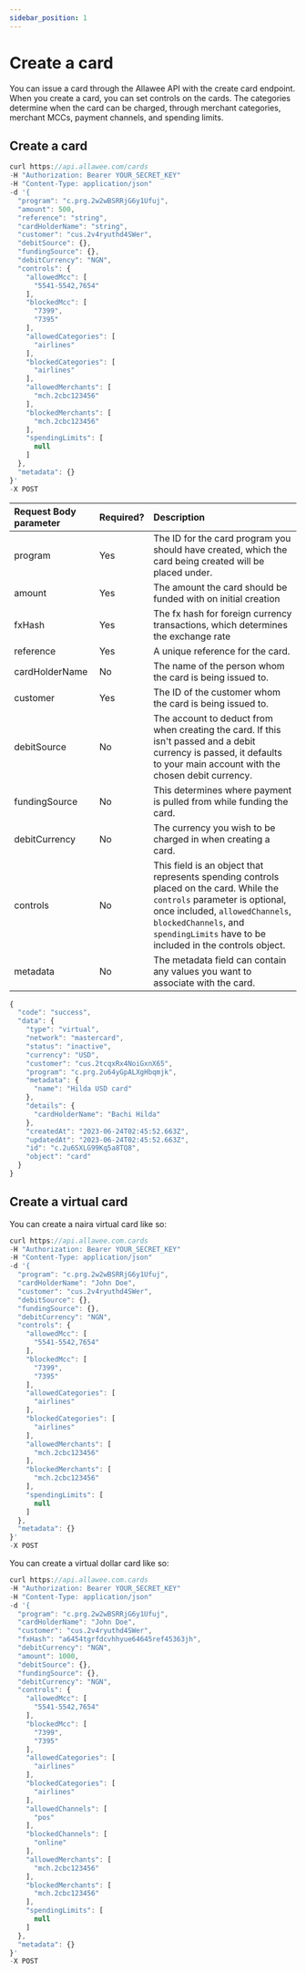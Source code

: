 ```yaml
---
sidebar_position: 1
---
```


# Create a card

You can issue a card through the Allawee API with the create card endpoint. When you create a card, you can set controls on the cards. The categories determine when the card can be charged, through merchant categories, merchant MCCs, payment channels, and spending limits.

## Create a card

```js title="Sample Request"
curl https://api.allawee.com/cards
-H "Authorization: Bearer YOUR_SECRET_KEY"
-H "Content-Type: application/json"
-d '{
  "program": "c.prg.2w2wBSRRjG6y1Ufuj",
  "amount": 500,
  "reference": "string",
  "cardHolderName": "string",
  "customer": "cus.2v4ryuthd4SWer",
  "debitSource": {},
  "fundingSource": {},
  "debitCurrency": "NGN",
  "controls": {
    "allowedMcc": [
      "5541-5542,7654"
    ],
    "blockedMcc": [
      "7399",
      "7395"
    ],
    "allowedCategories": [
      "airlines"
    ],
    "blockedCategories": [
      "airlines"
    ],
    "allowedMerchants": [
      "mch.2cbc123456"
    ],
    "blockedMerchants": [
      "mch.2cbc123456"
    ],
    "spendingLimits": [
      null
    ]
  },
  "metadata": {}
}'
-X POST
```

| Request Body parameter | Required? | Description |
| :---- | :---- | :---- |
| program | Yes | The ID for the card program you should have created, which the card being created will be placed under. |
| amount | Yes | The amount the card should be funded with on initial creation |
| fxHash | Yes | The fx hash for foreign currency transactions, which determines the exchange rate |
| reference | Yes | A unique reference for the card. |
| cardHolderName | No | The name of the person whom the card is being issued to. |
| customer | Yes | The ID of the customer whom the card is being issued to. |
| debitSource | No | The account to deduct from when creating the card. If this isn't passed and a debit currency is passed, it defaults to your main account with the chosen debit currency. |
| fundingSource | No | This determines where payment is pulled from while funding the card. |
| debitCurrency | No | The currency you wish to be charged in when creating a card. |
| controls | No | This field is an object that represents spending controls placed on the card. While the `controls` parameter is optional, once included, `allowedChannels`, `blockedChannels`, and `spendingLimits` have to be included in the controls object. |
| metadata | No | The metadata field can contain any values you want to associate with the card. |

```js title="Sample Success Response"
{
  "code": "success",
  "data": {
    "type": "virtual",
    "network": "mastercard",
    "status": "inactive",
    "currency": "USD",
    "customer": "cus.2tcqxRx4NoiGxnX65",
    "program": "c.prg.2u64yGpALXgHbqmjk",
    "metadata": {
      "name": "Hilda USD card"
    },
    "details": {
      "cardHolderName": "Bachi Hilda"
    },
    "createdAt": "2023-06-24T02:45:52.663Z",
    "updatedAt": "2023-06-24T02:45:52.663Z",
    "id": "c.2u6SXLG99Kq5a8TQ8",
    "object": "card"
  }
}
```

## Create a virtual card

You can create a naira virtual card like so:

```js title="Sample Request"
curl https://api.allawee.com.cards
-H "Authorization: Bearer YOUR_SECRET_KEY"
-H "Content-Type: application/json"
-d '{
  "program": "c.prg.2w2wBSRRjG6y1Ufuj",
  "cardHolderName": "John Doe",
  "customer": "cus.2v4ryuthd4SWer",
  "debitSource": {},
  "fundingSource": {},
  "debitCurrency": "NGN",
  "controls": {
    "allowedMcc": [
      "5541-5542,7654"
    ],
    "blockedMcc": [
      "7399",
      "7395"
    ],
    "allowedCategories": [
      "airlines"
    ],
    "blockedCategories": [
      "airlines"
    ],
    "allowedMerchants": [
      "mch.2cbc123456"
    ],
    "blockedMerchants": [
      "mch.2cbc123456"
    ],
    "spendingLimits": [
      null
    ]
  },
  "metadata": {}
}'
-X POST
```

You can create a virtual dollar card like so:

```js title="Sample Request"
curl https://api.allawee.com.cards
-H "Authorization: Bearer YOUR_SECRET_KEY"
-H "Content-Type: application/json"
-d '{
  "program": "c.prg.2w2wBSRRjG6y1Ufuj",
  "cardHolderName": "John Doe",
  "customer": "cus.2v4ryuthd4SWer",
  "fxHash": "a6454tgrfdcvhhyue64645ref45363jh",
  "debitCurrency": "NGN",
  "amount": 1000,
  "debitSource": {},
  "fundingSource": {},
  "debitCurrency": "NGN",
  "controls": {
    "allowedMcc": [
      "5541-5542,7654"
    ],
    "blockedMcc": [
      "7399",
      "7395"
    ],
    "allowedCategories": [
      "airlines"
    ],
    "blockedCategories": [
      "airlines"
    ],
    "allowedChannels": [
      "pos"
    ],
    "blockedChannels": [
      "online"
    ],
    "allowedMerchants": [
      "mch.2cbc123456"
    ],
    "blockedMerchants": [
      "mch.2cbc123456"
    ],
    "spendingLimits": [
      null
    ]
  },
  "metadata": {}
}'
-X POST
```